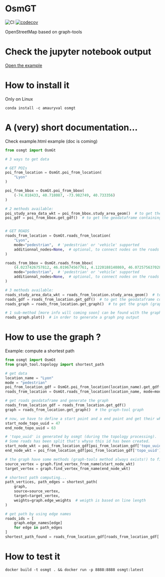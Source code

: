 OsmGT
====

![CI](https://github.com/wiralyki/osmgt/workflows/CI/badge.svg?branch=master)
[![codecov](https://codecov.io/gh/wiralyki/osmgt/branch/master/graph/badge.svg)](https://codecov.io/gh/wiralyki/osmgt)


OpenStreetMap based on graph-tools

# Check the jupyter notebook output

[Open the example](https://amauryval.github.io/osmgt/)


# How to install it 

Only on Linux

```
conda install -c amauryval osmgt
```

# A (very) short documentation...

Check example.html example (doc is coming)


```Python
from osmgt import OsmGt

# 3 ways to get data

# GET POIs
poi_from_location = OsmGt.poi_from_location(
	"Lyon"
)

poi_from_bbox = OsmGt.poi_from_bbox(
	(-74.018433, 40.718087, -73.982749, 40.733356)
)

# 2 methods available:
poi_study_area_data_wkt = poi_from_bbox.study_area_geom()  # to get the shapely Polygon of the study data
poi_gdf = poi_from_bbox.get_gdf()  # to get the geodataframe containing all the POIs


# GET ROADS
roads_from_location = OsmGt.roads_from_location(
	"Lyon",
	mode="pedestrian",  # 'pedestrian' or 'vehicle' supported
	additionnal_nodes=None,  # optional, to connect nodes on the roads network (geodataframe or None)
)

roads_from_bbox = OsmGt.roads_from_bbox(
	(4.0237426757812, 46.019674567761, 4.1220188140869, 46.072575637028),
	mode="pedestrian",  # 'pedestrian' or 'vehicle' supported
	additionnal_nodes=None,  # optional, to connect nodes on the roads network (geodataframe or None)
)

# 3 methods available:
roads_study_area_data_wkt = roads_from_location.study_area_geom()  # to get the shapely Polygon of the study data
roads_gdf = roads_from_location.get_gdf()  # to get the geodataframe containing all the roads
roads_graph = roads_from_location.get_graph()  # to get the graph (graph-tool graph) of the osm network 

# 1 sub-method [more info will coming soon] can be found with the graph object:
roads_graph.plot()  # in order to generate a graph png output

```

# How to use the graph ? 

Example: compute a shortest path

```Python
from osmgt import OsmGt
from graph_tool.topology import shortest_path

# get data
location_name = "Lyon"
mode = "pedestrian"
poi_from_location_gdf = OsmGt.poi_from_location(location_name).get_gdf()
roads_from_location = OsmGt.roads_from_location(location_name, mode=mode, additionnal_nodes=poi_from_location_gdf)

# get roads geodataframe and generate the graph
roads_from_location_gdf = roads_from_location.get_gdf()
graph = roads_from_location.get_graph()  # the graph-tool graph

# now, we have to define a start point and a end point and get their wkt
start_node_topo_uuid = 47
end_node_topo_uuid = 63

# 'topo_uuid' is generated by osmgt (during the topology processing). 
# Some roads has been split that's whyso this id has been created.
start_node_wkt = poi_from_location_gdf[poi_from_location_gdf['topo_uuid'] == start_node_topo_uuid].iloc[0]["geometry"].wkt
end_node_wkt = poi_from_location_gdf[poi_from_location_gdf['topo_uuid'] == end_node_topo_uuid].iloc[0]["geometry"].wkt

# the graph have some methods (graph-tools method always exists!) to find egdes, vertices... Let's use the .find_vertex_from_name(). the wkt is the vertex name...
source_vertex = graph.find_vertex_from_name(start_node_wkt)
target_vertex = graph.find_vertex_from_name(end_node_wkt)

# shortest path computing...
path_vertices, path_edges = shortest_path(
    graph,
    source=source_vertex,
    target=target_vertex,
    weights=graph.edge_weights  # weigth is based on line length
)

# get path by using edge names
roads_ids = [
    graph.edge_names[edge]
    for edge in path_edges
]
shortest_path_found = roads_from_location_gdf[roads_from_location_gdf['topo_uuid'].isin(roads_ids)]
```


# How to test it 
```
docker build -t osmgt . && docker run -p 8888:8888 osmgt:latest
```